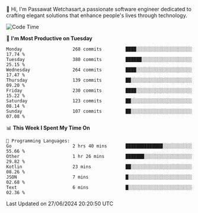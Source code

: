 
👋 Hi, I'm Passawat Wetchasart,a passionate software engineer dedicated to crafting elegant solutions that enhance people's lives through technology.


<!--START_SECTION:waka-->
![Code Time](http://img.shields.io/badge/Code%20Time-1%2C674%20hrs%2035%20mins-blue)

📅 **I'm Most Productive on Tuesday** 

```text
Monday                   268 commits         ████░░░░░░░░░░░░░░░░░░░░░   17.74 % 
Tuesday                  380 commits         ██████░░░░░░░░░░░░░░░░░░░   25.15 % 
Wednesday                264 commits         ████░░░░░░░░░░░░░░░░░░░░░   17.47 % 
Thursday                 139 commits         ██░░░░░░░░░░░░░░░░░░░░░░░   09.20 % 
Friday                   230 commits         ████░░░░░░░░░░░░░░░░░░░░░   15.22 % 
Saturday                 123 commits         ██░░░░░░░░░░░░░░░░░░░░░░░   08.14 % 
Sunday                   107 commits         ██░░░░░░░░░░░░░░░░░░░░░░░   07.08 % 
```


📊 **This Week I Spent My Time On** 

```text
💬 Programming Languages: 
Go                       2 hrs 40 mins       ██████████████░░░░░░░░░░░   55.66 % 
Other                    1 hr 26 mins        ███████░░░░░░░░░░░░░░░░░░   29.82 % 
Kotlin                   23 mins             ██░░░░░░░░░░░░░░░░░░░░░░░   08.26 % 
JSON                     7 mins              █░░░░░░░░░░░░░░░░░░░░░░░░   02.68 % 
Text                     6 mins              █░░░░░░░░░░░░░░░░░░░░░░░░   02.36 % 
```


 Last Updated on 27/06/2024 20:20:50 UTC
<!--END_SECTION:waka-->

<!--
**markpassawat/markpassawat** is a ✨ _special_ ✨ repository because its `README.md` (this file) appears on your GitHub profile.

Here are some ideas to get you started:

- 🔭 I’m currently working on ...
- 🌱 I’m currently learning ...
- 👯 I’m looking to collaborate on ...
- 🤔 I’m looking for help with ...
- 💬 Ask me about ...
- 📫 How to reach me: ...
- 😄 Pronouns: He/Him
- ⚡ Fun fact: ...
-->
